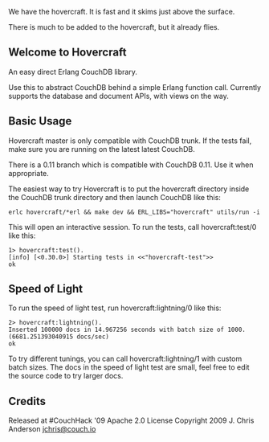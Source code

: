 We have the hovercraft. It is fast and it skims just above the surface.

There is much to be added to the hovercraft, but it already flies.

## Welcome to Hovercraft

An easy direct Erlang CouchDB library.

Use this to abstract CouchDB behind a simple Erlang function call. Currently supports the database and document APIs, with views on the way.

## Basic Usage

Hovercraft master is only compatible with CouchDB trunk. If the tests fail, 
make sure you are running on the latest latest CouchDB.

There is a 0.11 branch which is compatible with CouchDB 0.11. Use it when appropriate.

The easiest way to try Hovercraft is to put the hovercraft directory 
inside the CouchDB trunk directory and then launch CouchDB like this:

    erlc hovercraft/*erl && make dev && ERL_LIBS="hovercraft" utils/run -i

This will open an interactive session. To run the tests, call 
hovercraft:test/0 like this:

    1> hovercraft:test().
    [info] [<0.30.0>] Starting tests in <<"hovercraft-test">>
    ok

## Speed of Light

To run the speed of light test, run hovercraft:lightning/0 like this:

    2> hovercraft:lightning().
    Inserted 100000 docs in 14.967256 seconds with batch size of 1000. (6681.251393040915 docs/sec)
    ok

To try different tunings, you can call hovercraft:lightning/1 with 
custom batch sizes. The docs in the speed of light test are small, feel
free to edit the source code to try larger docs.

## Credits

Released at #CouchHack '09
Apache 2.0 License 
Copyright 2009 J. Chris Anderson <jchris@couch.io>
